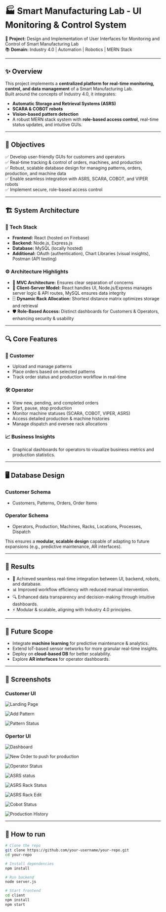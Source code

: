 # 🏭 Smart Manufacturing Lab - UI Monitoring & Control System

🚀 **Project:** Design and Implementation of User Interfaces for Monitoring and Control of Smart Manufacturing Lab  
📚 **Domain:** Industry 4.0 | Automation | Robotics | MERN Stack  

---

## ✨ Overview

This project implements a **centralized platform for real-time monitoring, control, and data management** of a Smart Manufacturing Lab.  
Built around the concepts of Industry 4.0, it integrates:
- **Automatic Storage and Retrieval Systems (ASRS)**
- **SCARA & COBOT robots**
- **Vision-based pattern detection**
- A robust MERN stack system with **role-based access control**, real-time status updates, and intuitive GUIs.

---

## 🎯 Objectives

✅ Develop user-friendly GUIs for customers and operators  
✅ Real-time tracking & control of orders, machines, and production  
✅ Robust, scalable database design for managing patterns, orders, production, and machine data  
✅ Enable seamless integration with ASRS, SCARA, COBOT, and VIPER robots  
✅ Implement secure, role-based access control

---

## 🏗️ System Architecture

### 🧩 Tech Stack
- **Frontend:** React (hosted on Firebase)  
- **Backend:** Node.js, Express.js  
- **Database:** MySQL (locally hosted)  
- **Additional:** OAuth (authentication), Chart Libraries (visual insights), Postman (API testing)

### ⚙️ Architecture Highlights
- 📂 **MVC Architecture:** Ensures clear separation of concerns  
- 🔄 **Client-Server Model:** React handles UI, Node.js/Express manages server logic & API routes, MySQL ensures data integrity  
- 🗄️ **Dynamic Rack Allocation:** Shortest distance matrix optimizes storage and retrieval  
- 🛡️ **Role-Based Access:** Distinct dashboards for Customers & Operators, enhancing security & usability

---

## 🔍 Core Features

### 👤 Customer
- Upload and manage patterns
- Place orders based on selected patterns
- Track order status and production workflow in real-time

### 🛠️ Operator
- View new, pending, and completed orders
- Start, pause, stop production
- Monitor machine statuses (SCARA, COBOT, VIPER, ASRS)
- Access detailed production & machine histories
- Manage dispatch and oversee rack allocations

### 📈 Business Insights
- Graphical dashboards for operators to visualize business metrics and production statistics.

---

## 🖥️ Database Design

### Customer Schema
- Customers, Patterns, Orders, Order Items

### Operator Schema
- Operators, Production, Machines, Racks, Locations, Processes, Dispatch

This ensures a **modular, scalable design** capable of adapting to future expansions (e.g., predictive maintenance, AR interfaces).

---

## 📝 Results

- 🚀 Achieved seamless real-time integration between UI, backend, robots, and database.
- 📊 Improved workflow efficiency with reduced manual intervention.
- 🔍 Enhanced data transparency and decision-making through intuitive dashboards.
- ⚡ Modular & scalable, aligning with Industry 4.0 principles.

---

## 🔮 Future Scope

- Integrate **machine learning** for predictive maintenance & analytics.  
- Extend IoT-based sensor networks for more granular real-time insights.  
- Deploy on **cloud-based DB** for better scalability.  
- Explore **AR interfaces** for operator dashboards.

---



## 📸 Screenshots

### Customer UI

![Landing Page](assests/landingPage.png)

![Add Pattern](assests/addPattern.png)

![Pattern Status](assests/patternStatus.png)

### Opertor UI

![Dashboard](assests/operatorDashboard.png)

![New Order to push for production](assests/operatorNewOrder.png)

![Operator Status](assests/operatorStatus.png)

![ASRS status](assests/ASRSstatus.png)

![ASRS Rack Status](assests/ASRSrackstatus.png)

![ASRS Rack Edit](assests/ASRSrackedit.png)

![Cobot Status](assests/CobotStatus.png)

![Production History](assests/productionHistory.png)

---

## 📂 How to run

```bash
# Clone the repo
git clone https://github.com/your-username/your-repo.git
cd your-repo

# Install dependencies
npm install

# Run backend
node server.js

# Start frontend
cd client
npm install
npm start

